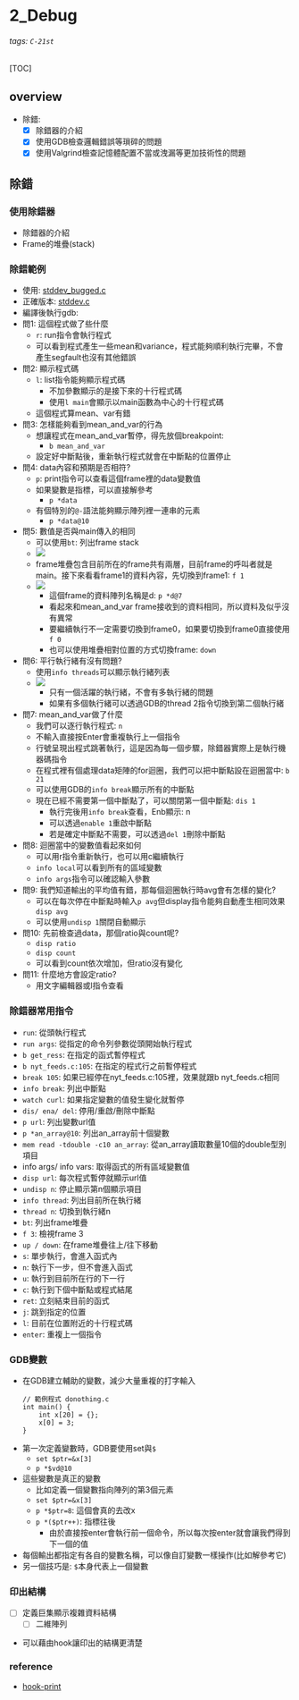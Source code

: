 # 2_Debug
###### tags: `C-21st`
[TOC]
## overview
- 除錯:
    - [x] 除錯器的介紹
    - [x] 使用GDB檢查邏輯錯誤等瑣碎的問題
    - [x] 使用Valgrind檢查記憶體配置不當或洩漏等更加技術性的問題
## 除錯
### 使用除錯器
- 除錯器的介紹
- Frame的堆疊(stack)
### 除錯範例
- 使用: [stddev_bugged.c](https://github.com/b-k/21st-Century-Examples/blob/master/stddev_bugged.c)
- 正確版本: [stddev.c](https://github.com/b-k/21st-Century-Examples/blob/master/stddev.c)
- 編譯後執行gdb: 
- 問1: 這個程式做了些什麼
    - `r`: run指令會執行程式
    - 可以看到程式產生一些mean和variance，程式能夠順利執行完畢，不會產生segfault也沒有其他錯誤
- 問2: 顯示程式碼 
    - `l`: list指令能夠顯示程式碼
        - 不加參數顯示的是接下來的十行程式碼
        - 使用`l main`會顯示以main函數為中心的十行程式碼
    - 這個程式算mean、var有錯
- 問3: 怎樣能夠看到mean_and_var的行為
    - 想讓程式在mean_and_var暫停，得先放個breakpoint:
        - `b mean_and_var`
    - 設定好中斷點後，重新執行程式就會在中斷點的位置停止
- 問4: data內容和預期是否相符?
    - `p`: print指令可以查看這個frame裡的data變數值
    - 如果變數是指標，可以直接解參考
        - `p *data`
    - 有個特別的`@-`語法能夠顯示陣列裡一連串的元素
        - `p *data@10`
- 問5: 數值是否與main傳入的相同
    - 可以使用`bt`: 列出frame stack
    - ![](https://i.imgur.com/PYxH3mU.png)
    - frame堆疊包含目前所在的frame共有兩層，目前frame的呼叫者就是main。接下來看看frame1的資料內容，先切換到frame1: `f 1`
    - ![](https://i.imgur.com/PGz2pHl.png)
        - 這個frame的資料陣列名稱是d: `p *d@7`
        - 看起來和mean_and_var frame接收到的資料相同，所以資料及似乎沒有異常
        - 要繼續執行不一定需要切換到frame0，如果要切換到frame0直接使用`f 0`
        - 也可以使用堆疊相對位置的方式切換frame: `down`
- 問6: 平行執行緒有沒有問題?
    - 使用`info threads`可以顯示執行緒列表
    - ![](https://i.imgur.com/trHHXlX.png)
        - 只有一個活躍的執行緒，不會有多執行緒的問題
        - 如果有多個執行緒可以透過GDB的thread 2指令切換到第二個執行緒
- 問7: mean_and_var做了什麼
    - 我們可以逐行執行程式: `n`
    - 不輸入直接按Enter會重複執行上一個指令
    - 行號呈現出程式跳著執行，這是因為每一個步驟，除錯器實際上是執行機器碼指令
    - 在程式裡有個處理data矩陣的for迴圈，我們可以把中斷點設在迴圈當中: `b 21`
    - 可以使用GDB的`info break`顯示所有的中斷點
    - 現在已經不需要第一個中斷點了，可以關閉第一個中斷點: `dis 1`
        - 執行完後用`info break`查看，Enb顯示: n
        - 可以透過`enable 1`重啟中斷點
        - 若是確定中斷點不需要，可以透過`del 1`刪除中斷點
- 問8: 迴圈當中的變數值看起來如何
    - 可以用r指令重新執行，也可以用c繼續執行
    - `info local`可以看到所有的區域變數
    - `info args`指令可以確認輸入參數
- 問9: 我們知道輸出的平均值有錯，那每個迴圈執行時avg會有怎樣的變化?
    - 可以在每次停在中斷點時輸入`p avg`但display指令能夠自動產生相同效果 `disp avg`
    - 可以使用`undisp 1`關閉自動顯示
- 問10: 先前檢查過data，那個ratio與count呢?
    - `disp ratio`
    - `disp count`
    - 可以看到count依次增加，但ratio沒有變化
- 問11: 什麼地方會設定ratio?
    - 用文字編輯器或l指令查看
### 除錯器常用指令
- `run`: 從頭執行程式
- `run args`: 從指定的命令列參數從頭開始執行程式
- `b get_ress`: 在指定的函式暫停程式
- `b nyt_feeds.c:105`: 在指定的程式行之前暫停程式
- `break 105`: 如果已經停在nyt_feeds.c:105裡，效果就跟b nyt_feeds.c相同
- `info break`: 列出中斷點
- `watch curl`: 如果指定變數的值發生變化就暫停
- `dis/ ena/ del`: 停用/重啟/刪除中斷點
- `p url`: 列出變數url值
- `p *an_array@10`: 列出an_array前十個變數
- `mem read -tdouble -c10 an_array`: 從an_array讀取數量10個的double型別項目
- info args/ info vars: 取得函式的所有區域變數值
- `disp url`: 每次程式暫停就顯示url值
- `undisp n`: 停止顯示第n個顯示項目
- `info thread`: 列出目前所在執行緒
- `thread n`: 切換到執行緒n
- `bt`: 列出frame堆疊
- `f 3`: 檢視frame 3
- `up / down`: 在frame堆疊往上/往下移動
- `s`: 單步執行，會進入函式內
- `n`: 執行下一步，但不會進入函式
- `u`: 執行到目前所在行的下一行
- `c`: 執行到下個中斷點或程式結尾
- `ret`: 立刻結束目前的函式
- `j`: 跳到指定的位置
- `l`: 目前在位置附近的十行程式碼
- `enter`: 重複上一個指令
### GDB變數
- 在GDB建立輔助的變數，減少大量重複的打字輸入
    ```
    // 範例程式 donothing.c
    int main() {
        int x[20] = {};
        x[0] = 3;
    }
    ```
- 第一次定義變數時，GDB要使用set與`$`
    - `set $ptr=&x[3]`
    - `p *$vd@10`
- 這些變數是真正的變數
    - 比如定義一個變數指向陣列的第3個元素
    - `set $ptr=&x[3]`
    - `p *$ptr=8`: 這個會真的去改x
    - `p *($ptr++)`: 指標往後
        - 由於直接按enter會執行前一個命令，所以每次按enter就會讓我們得到下一個的值
- 每個輸出都指定有各自的變數名稱，可以像自訂變數一樣操作(比如解參考它)
- 另一個技巧是: `$`本身代表上一個變數
### 印出結構
- [ ] 定義巨集顯示複雜資料結構
    - [ ] 二維陣列
- 可以藉由hook讓印出的結構更清楚
### reference
- [hook-print](https://sourceware.org/gdb/onlinedocs/gdb/Hooks.html)